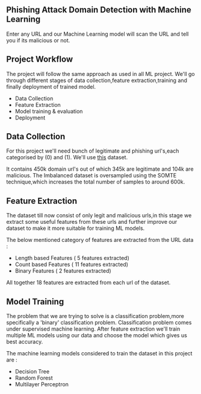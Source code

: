 ## Phishing Attack Domain Detection with Machine Learning
Enter any URL and our Machine Learning model will scan the URL and tell you if its malicious or not.
## Project Workflow
The project will follow the same approach as used in all ML project. We'll go through different stages of data collection,feature extraction,training and finally deployment of trained model.

- Data Collection
- Feature Extraction
- Model training & evaluation
- Deployment


## Data Collection

For this project we'll need bunch of legitimate and phishing url's,each categorised by (0) and (1). We'll use [this](https://www.kaggle.com/siddharthkumar25/malicious-and-benign-urls) dataset.

It contains 450k domain url's out of which 345k are legitimate and 104k are malicious. The Imbalanced dataset is oversampled using the SOMTE technique,which increases the total number of samples to around 600k.


## Feature Extraction

The dataset till now consist of only legit and malicious urls,in this stage we extract some useful features from these urls and further improve our dataset to make it more suitable for training ML models.

The below mentioned category of features are extracted from the URL data :
- Length based Features ( 5 features extracted)
- Count based Features ( 11 features extracted)
- Binary Features  ( 2 features extracted)


 All together 18 features are extracted from each url of the dataset.


## Model Training

The problem that we are trying to solve is a classification problem,more specifically a 'binary' classification problem. Classification problem comes under supervised machine learning. After feature extraction we'll train multiple ML models using our data and choose the model which gives us best accuracy.

The machine learning models considered to train the dataset in this project are :
- Decision Tree
- Random Forest
- Multilayer Perceptron




